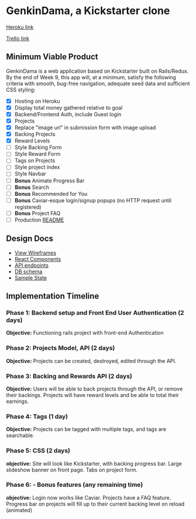 # GenkinDama, a Kickstarter clone

[Heroku link][heroku]

[Trello link][trello]

[heroku]: https://genkindama.herokuapp.com/
[trello]: https://trello.com/b/kwnahtrO/kickstarterclone

## Minimum Viable Product
GenkinDama is a web application based on Kickstarter built on Rails/Redux.  By the end of Week 9, this app will, at a minimum, satisfy the
following criteria with smooth, bug-free navigation, adequate seed data and
sufficient CSS styling:

- [x] Hosting on Heroku
- [x] Display total money gathered relative to goal
- [x] Backend/Frontend Auth, include Guest login
- [x] Projects
- [x] Replace "image url" in submission form with image upload
- [x] Backing Projects
- [x] Reward Levels
- [ ] Style Backing Form
- [ ] Style Reward Form
- [ ] Tags on Projects
- [ ] Style project index
- [ ] Style Navbar
- [ ] **Bonus** Animate Progress Bar
- [ ] **Bonus** Search
- [ ] **Bonus** Recommended for You
- [ ] **Bonus** Caviar-esque login/signup popups (no HTTP request until registered)
- [ ] **Bonus** Project FAQ
- [ ] Production [README](docs/production_readme.md)

## Design Docs
* [View Wireframes][wireframes]
* [React Components][components]
* [API endpoints][api-endpoints]
* [DB schema][schema]
* [Sample State][sample-state]

[wireframes]: docs/wireframes
[components]: docs/component-hierarchy.md
[sample-state]: docs/sample-state.md
[api-endpoints]: docs/api-endpoints.md
[schema]: docs/schema.md


## Implementation Timeline

### Phase 1: Backend setup and Front End User Authentication (2 days)

**Objective:** Functioning rails project with front-end Authentication

### Phase 2: Projects Model, API (2 days)

**Objective:** Projects can be created, destroyed, edited through the API.

### Phase 3: Backing and Rewards API (2 days)

**Objective:** Users will be able to back projects through the API, or remove their backings. Projects will have reward levels and be able to total their earnings.

### Phase 4: Tags (1 day)

**Objective:** Projects can be tagged with multiple tags, and tags are searchable.

### Phase 5: CSS (2 days)

**objective:** Site will look like Kickstarter, with backing progress bar. Large slideshow banner on front page. Tabs on project form.

### Phase 6: - Bonus features (any remaining time)

**objective:** Login now works like Caviar. Projects have a FAQ feature. Progress bar on projects will fill up to their current backing level on reload (animated)

